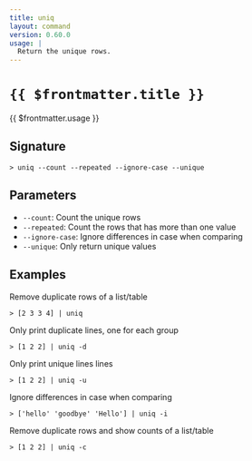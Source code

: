 ```yaml
---
title: uniq
layout: command
version: 0.60.0
usage: |
  Return the unique rows.
---
```


# `{{ $frontmatter.title }}`

<div style='white-space: pre-wrap;'>{{ $frontmatter.usage }}</div>

## Signature

`> uniq --count --repeated --ignore-case --unique`

## Parameters

- `--count`: Count the unique rows
- `--repeated`: Count the rows that has more than one value
- `--ignore-case`: Ignore differences in case when comparing
- `--unique`: Only return unique values

## Examples

Remove duplicate rows of a list/table

```shell
> [2 3 3 4] | uniq
```

Only print duplicate lines, one for each group

```shell
> [1 2 2] | uniq -d
```

Only print unique lines lines

```shell
> [1 2 2] | uniq -u
```

Ignore differences in case when comparing

```shell
> ['hello' 'goodbye' 'Hello'] | uniq -i
```

Remove duplicate rows and show counts of a list/table

```shell
> [1 2 2] | uniq -c
```

